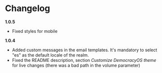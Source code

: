 # Changelog

**1.0.5** 

- Fixed styles for mobile

**1.0.4** 

- Added custom messages in the email templates. It's mandatory to select "es" as the default locale of the realm.
- Fixed the README description, section _Customize DemocracyOS theme_ for live changes (there was a bad path in the volume parameter) 
